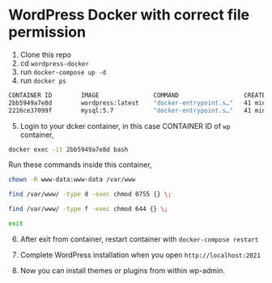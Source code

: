 # WordPress Docker with correct file permission

1. Clone this repo
2. cd `wordpress-docker`
3. run `docker-compose up -d`
4. run `docker ps`

```bash
CONTAINER ID        IMAGE               COMMAND                  CREATED             STATUS              PORTS                               NAMES
2bb5949a7e8d        wordpress:latest    "docker-entrypoint.s…"   41 minutes ago      Up 23 minutes       0.0.0.0:2021->80/tcp                wp
2216ce37099f        mysql:5.7           "docker-entrypoint.s…"   41 minutes ago      Up 23 minutes       3306/tcp, 0.0.0.0:2022->33060/tcp   wp-db
```

5. Login to your dcker container, in this case CONTAINER ID of `wp` container,

```bash
docker exec -it 2bb5949a7e8d bash
```

Run these commands inside this container,

```bash
chown -R www-data:www-data /var/www
```

```bash
find /var/www/ -type d -exec chmod 0755 {} \;
```

```bash
find /var/www/ -type f -exec chmod 644 {} \;
```

```bash
exit
```

6. After exit from container, restart container with `docker-compose restart`

7. Complete WordPress installation when you open `http://localhost:2021`

8. Now you can install themes or plugins from within wp-admin.